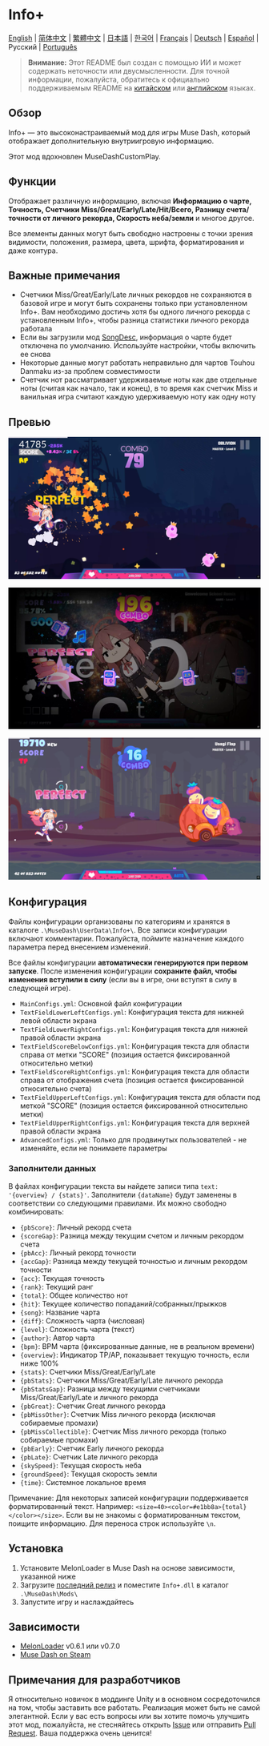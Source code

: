 # Info+

[English](README.md) | [简体中文](README_zh-CN.md) | [繁體中文](README_zh-TW.md) | [日本語](README_ja.md) | [한국어](README_ko.md) | [Français](README_fr.md) | [Deutsch](README_de.md) | [Español](README_es.md) | Русский | [Português](README_pt.md)

> **Внимание:** Этот README был создан с помощью ИИ и может содержать неточности или двусмысленности. Для точной информации, пожалуйста, обратитесь к официально поддерживаемым README на [китайском](README_zh-CN.md) или [английском](README.md) языках.

## Обзор

Info+ — это высоконастраиваемый мод для игры Muse Dash, который отображает дополнительную внутриигровую информацию.

Этот мод вдохновлен MuseDashCustomPlay.

## Функции

Отображает различную информацию, включая **Информацию о чарте, Точность, Счетчики Miss/Great/Early/Late/Hit/Всего, Разницу счета/точности от личного рекорда, Скорость неба/земли** и многое другое.

Все элементы данных могут быть свободно настроены с точки зрения видимости, положения, размера, цвета, шрифта, форматирования и даже контура.

## Важные примечания

- Счетчики Miss/Great/Early/Late личных рекордов не сохраняются в базовой игре и могут быть сохранены только при установленном Info+. Вам необходимо достичь хотя бы одного личного рекорда с установленным Info+, чтобы разница статистики личного рекорда работала
- Если вы загрузили мод [SongDesc](https://github.com/mdmods/songdesc), информация о чарте будет отключена по умолчанию. Используйте настройки, чтобы включить ее снова
- Некоторые данные могут работать неправильно для чартов Touhou Danmaku из-за проблем совместимости
- Счетчик нот рассматривает удерживаемые ноты как две отдельные ноты (считая как начало, так и конец), в то время как счетчик Miss и ванильная игра считают каждую удерживаемую ноту как одну ноту

## Превью

![Превью 1](static/Preview1.webp)

![Превью 2](static/Preview2.webp)

![Превью 3](static/Preview3.webp)

## Конфигурация

Файлы конфигурации организованы по категориям и хранятся в каталоге
`.\MuseDash\UserData\Info+\`. Все записи конфигурации включают комментарии. Пожалуйста, поймите назначение каждого параметра перед внесением изменений.

Все файлы конфигурации **автоматически генерируются при первом запуске**. После изменения конфигурации **сохраните файл, чтобы изменения вступили в силу** (если вы в игре, они вступят в силу в следующей игре).

- `MainConfigs.yml`: Основной файл конфигурации
- `TextFieldLowerLeftConfigs.yml`: Конфигурация текста для нижней левой области экрана
- `TextFieldLowerRightConfigs.yml`: Конфигурация текста для нижней правой области экрана
- `TextFieldScoreBelowConfigs.yml`: Конфигурация текста для области справа от метки "SCORE" (позиция остается фиксированной относительно метки)
- `TextFieldScoreRightConfigs.yml`: Конфигурация текста для области справа от отображения счета (позиция остается фиксированной относительно счета)
- `TextFieldUpperLeftConfigs.yml`: Конфигурация текста для области под меткой "SCORE" (позиция остается фиксированной относительно метки)
- `TextFieldUpperRightConfigs.yml`: Конфигурация текста для верхней правой области экрана
- `AdvancedConfigs.yml`: Только для продвинутых пользователей - не изменяйте, если не понимаете параметры

### Заполнители данных

В файлах конфигурации текста вы найдете записи типа `text: '{overview} / {stats}'`. 
Заполнители `{dataName}` будут заменены в соответствии со следующими правилами. Их можно свободно комбинировать:

- `{pbScore}`: Личный рекорд счета
- `{scoreGap}`: Разница между текущим счетом и личным рекордом счета
- `{pbAcc}`: Личный рекорд точности
- `{accGap}`: Разница между текущей точностью и личным рекордом точности  
- `{acc}`: Текущая точность
- `{rank}`: Текущий ранг
- `{total}`: Общее количество нот
- `{hit}`: Текущее количество попаданий/собранных/прыжков
- `{song}`: Название чарта
- `{diff}`: Сложность чарта (числовая)
- `{level}`: Сложность чарта (текст)
- `{author}`: Автор чарта
- `{bpm}`: BPM чарта (фиксированные данные, не в реальном времени)
- `{overview}`: Индикатор TP/AP, показывает текущую точность, если ниже 100%
- `{stats}`: Счетчики Miss/Great/Early/Late
- `{pbStats}`: Счетчики Miss/Great/Early/Late личного рекорда
- `{pbStatsGap}`: Разница между текущими счетчиками Miss/Great/Early/Late и личного рекорда
- `{pbGreat}`: Счетчик Great личного рекорда
- `{pbMissOther}`: Счетчик Miss личного рекорда (исключая собираемые промахи)
- `{pbMissCollectible}`: Счетчик Miss личного рекорда (только собираемые промахи)
- `{pbEarly}`: Счетчик Early личного рекорда
- `{pbLate}`: Счетчик Late личного рекорда
- `{skySpeed}`: Текущая скорость неба
- `{groundSpeed}`: Текущая скорость земли
- `{time}`: Системное локальное время

Примечание: Для некоторых записей конфигурации поддерживается форматированный текст. Например:
`<size=40><color=#e1bb8a>{total}</color></size>`. Если вы не знакомы с форматированным текстом, поищите информацию. Для переноса строк используйте `\n`.

## Установка

1. Установите MelonLoader в Muse Dash на основе зависимости, указанной ниже
2. Загрузите [последний релиз](https://github.com/KARPED1EM/MuseDashInfoPlus/releases) и поместите `Info+.dll` в каталог `.\MuseDash\Mods\`
3. Запустите игру и наслаждайтесь

## Зависимости

- [MelonLoader](https://github.com/LavaGang/MelonLoader/releases) v0.6.1 или v0.7.0
- [Muse Dash on Steam](https://store.steampowered.com/app/774171/Muse_Dash/)

## Примечания для разработчиков

Я относительно новичок в моддинге Unity и в основном сосредоточился на том, чтобы заставить все работать. Реализация может быть не самой элегантной. Если у вас есть вопросы или вы хотите помочь улучшить этот мод, пожалуйста, не стесняйтесь открыть [Issue](https://github.com/KARPED1EM/MuseDashInfoPlus/issues/new) или отправить [Pull Request](https://github.com/KARPED1EM/MuseDashInfoPlus/compare). Ваша поддержка очень ценится!

